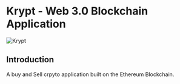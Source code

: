 # Krypt - Web 3.0 Blockchain Application
![Krypt](https://i.ibb.co/DVF4tNW/image.png)



## Introduction
 A buy and Sell crpyto application built on the Ethereum Blockchain.

 